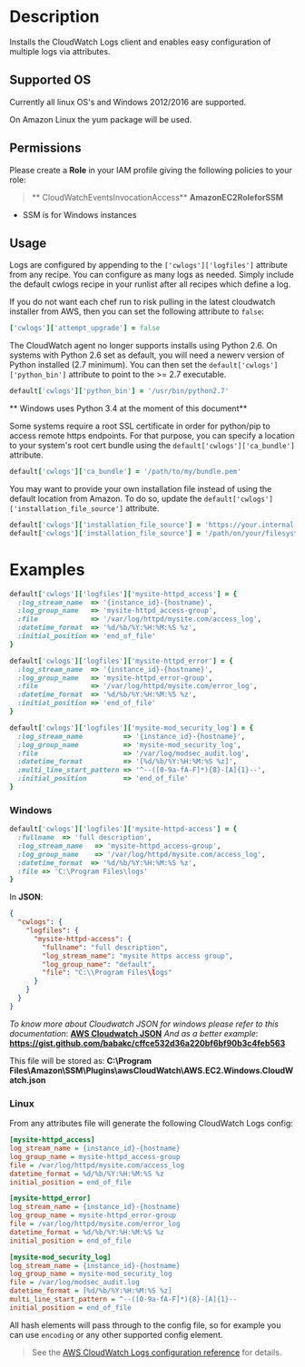 # Description

Installs the CloudWatch Logs client and enables easy configuration of multiple
logs via attributes.

## Supported OS

Currently all linux OS's and Windows 2012/2016 are supported.

On Amazon Linux the yum package will be used.

## Permissions

Please create a **Role** in your IAM profile giving the following policies to your role:
>** CloudWatchEventsInvocationAccess**
**AmazonEC2RoleforSSM**
* SSM is for Windows instances

## Usage

Logs are configured by appending to the `['cwlogs']['logfiles']` attribute from
any recipe.  You can configure as many logs as needed.  Simply include the
default cwlogs recipe in your runlist after all recipes which define a log.

If you do not want each chef run to risk pulling in the latest cloudwatch
installer from AWS, then you can set the following attribute to `false`:

```ruby
['cwlogs']['attempt_upgrade'] = false
```

The CloudWatch agent no longer supports installs using Python 2.6. On systems with Python 2.6 set as default, you will need a newerv version of Python installed (2.7 minimum). You can then set the `default['cwlogs']['python_bin']` attribute to point to the >= 2.7 executable.

 ```ruby
 default['cwlogs']['python_bin'] = '/usr/bin/python2.7'
 ```
** Windows uses Python 3.4 at the moment of this document**

 Some systems require a root SSL certificate in order for python/pip to access remote https endpoints. For that purpose, you can specify a location to your system's root cert bundle using the `default['cwlogs']['ca_bundle']` attribute.

 ```ruby
 default['cwlogs']['ca_bundle'] = '/path/to/my/bundle.pem'
 ```

 You may want to provide your own installation file instead of using the default location from Amazon. To do so, update the `default['cwlogs']['installation_file_source']` attribute.

 ```ruby
 default['cwlogs']['installation_file_source'] = 'https://your.internal.domain.org/path/to/installer.py'
 default['cwlogs']['installation_file_source'] = '/path/on/your/filesystem'
 ```


# Examples

```ruby
default['cwlogs']['logfiles']['mysite-httpd_access'] = {
  :log_stream_name  => '{instance_id}-{hostname}',
  :log_group_name   => 'mysite-httpd_access-group',
  :file             => '/var/log/httpd/mysite.com/access_log',
  :datetime_format  => '%d/%b/%Y:%H:%M:%S %z',
  :initial_position => 'end_of_file'
}

default['cwlogs']['logfiles']['mysite-httpd_error'] = {
  :log_stream_name  => '{instance_id}-{hostname}',
  :log_group_name   => 'mysite-httpd_error-group',
  :file             => '/var/log/httpd/mysite.com/error_log',
  :datetime_format  => '%d/%b/%Y:%H:%M:%S %z',
  :initial_position => 'end_of_file'
}

default['cwlogs']['logfiles']['mysite-mod_security_log'] = {
  :log_stream_name          => '{instance_id}-{hostname}',
  :log_group_name           => 'mysite-mod_security_log',
  :file                     => '/var/log/modsec_audit.log',
  :datetime_format          => '[%d/%b/%Y:%H:%M:%S %z]',
  :multi_line_start_pattern => '^--([0-9a-fA-F]*){8}-[A]{1}--',
  :initial_position         => 'end_of_file'
}
```

### Windows

```ruby
default['cwlogs']['logfiles']['mysite-httpd-access'] = {
  :fullname  => 'full description',
  :log_stream_name   => 'mysite-httpd_access-group',
  :log_group_name    => '/var/log/httpd/mysite.com/access_log',
  :datetime_format  => '%d/%b/%Y:%H:%M:%S %z',
  :file => 'C:\Program Files\logs'
}
```
In **JSON**:
```json
{
  "cwlogs": {
    "logfiles": {
      "mysite-httpd-access": {
	    "fullname": "full description",
	    "log_stream_name": "mysite https access group",
	    "log_group_name": "default",
	    "file": "C:\\Program Files\logs"
	  }
    }
  }
}
```
*To know more about Cloudwatch JSON for windows please refer to this documentation*: **[AWS Cloudwatch JSON](http://docs.aws.amazon.com/AmazonCloudWatch/latest/logs/FilterAndPatternSyntax.html "AWS Cloudwatch JSON")**
*And as a better example*: **https://gist.github.com/babakc/cffce532d36a220bf6bf90b3c4feb563**

This file will be stored as: **C:\Program Files\Amazon\SSM\Plugins\awsCloudWatch\AWS.EC2.Windows.CloudWatch.json**


### Linux

From any attributes file will generate the following CloudWatch Logs config:

```ini
[mysite-httpd_access]
log_stream_name = {instance_id}-{hostname}
log_group_name = mysite-httpd_access-group
file = /var/log/httpd/mysite.com/access_log
datetime_format = %d/%b/%Y:%H:%M:%S %z
initial_position = end_of_file

[mysite-httpd_error]
log_stream_name = {instance_id}-{hostname}
log_group_name = mysite-httpd_error-group
file = /var/log/httpd/mysite.com/error_log
datetime_format = %d/%b/%Y:%H:%M:%S %z
initial_position = end_of_file

[mysite-mod_security_log]
log_stream_name = {instance_id}-{hostname}
log_group_name = mysite-mod_security_log
file = /var/log/modsec_audit.log
datetime_format = [%d/%b/%Y:%H:%M:%S %z]
multi_line_start_pattern = ^--([0-9a-fA-F]*){8}-[A]{1}--
initial_position = end_of_file
```

All hash elements will pass through to the config file, so for example you can
use `encoding` or any other supported config element.

> See the [AWS CloudWatch Logs configuration reference][1] for details.

[1]: http://docs.aws.amazon.com/AmazonCloudWatch/latest/DeveloperGuide/AgentReference.html
